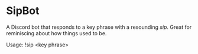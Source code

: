 # SipBot

A Discord bot that responds to a key phrase with a resounding *sip*. Great for reminiscing about how things used to be.

Usage: !sip \<key phrase>

